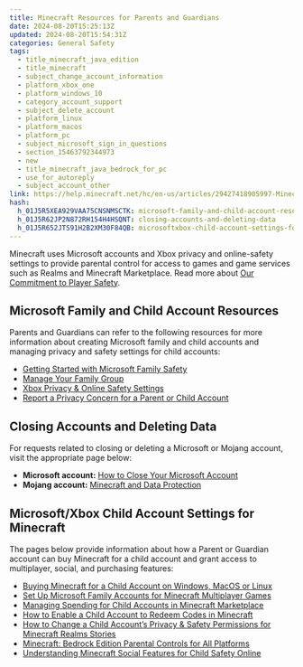 ```yaml
---
title: Minecraft Resources for Parents and Guardians
date: 2024-08-20T15:25:13Z
updated: 2024-08-20T15:54:31Z
categories: General Safety
tags:
  - title_minecraft_java_edition
  - title_minecraft
  - subject_change_account_information
  - platform_xbox_one
  - platform_windows_10
  - category_account_support
  - subject_delete_account
  - platform_linux
  - platform_macos
  - platform_pc
  - subject_microsoft_sign_in_questions
  - section_15463792344973
  - new
  - title_minecraft_java_bedrock_for_pc
  - use_for_autoreply
  - subject_account_other
link: https://help.minecraft.net/hc/en-us/articles/29427418905997-Minecraft-Resources-for-Parents-and-Guardians
hash:
  h_01J5R5XEA929VAA75CNSNMSCTK: microsoft-family-and-child-account-resources
  h_01J5R62JP2N872RH154H4HSQNT: closing-accounts-and-deleting-data
  h_01J5R652JTS91H2B2XM30F84QB: microsoftxbox-child-account-settings-for-minecraft
---
```


Minecraft uses Microsoft accounts and Xbox privacy and online-safety settings to provide parental control for access to games and game services such as Realms and Minecraft Marketplace. Read more about [Our Commitment to Player Safety](./Our-Commitment-to-Player-Safety.md).

## Microsoft Family and Child Account Resources

Parents and Guardians can refer to the following resources for more information about creating Microsoft family and child accounts and managing privacy and safety settings for child accounts:

- [Getting Started with Microsoft Family Safety](https://prod.support.services.microsoft.com/en-us/account-billing/getting-started-with-microsoft-family-safety-b6280c9d-38d7-82ff-0e4f-a6cb7e659344)
- [Manage Your Family Group](https://prod.support.services.microsoft.com/en-us/account-billing/add-people-to-your-family-group-4a07b974-8103-16ad-6ea2-46549ca19e03)
- [Xbox Privacy & Online Safety Settings](https://www.xbox.com/en-US/user/settings/privacy-and-safety?rtc=1&activetab=main%3aprivacytab)
- [Report a Privacy Concern for a Parent or Child Account](https://www.microsoft.com/en-us/concern/privacy)

## Closing Accounts and Deleting Data

For requests related to closing or deleting a Microsoft or Mojang account, visit the appropriate page below:

- **Microsoft account:** [How to Close Your Microsoft Account](https://support.microsoft.com/en-us/account-billing/how-to-close-your-microsoft-account-c1b2d13f-4de6-6e1b-4a31-d9d668849979)
- **Mojang account:** [Minecraft and Data Protection](https://www.minecraft.net/en-us/privacy/gdpr)

## Microsoft/Xbox Child Account Settings for Minecraft

The pages below provide information about how a Parent or Guardian account can buy Minecraft for a child account and grant access to multiplayer, social, and purchasing features:

- [Buying Minecraft for a Child Account on Windows, MacOS or Linux](../Buying-Minecraft-Games/Buying-Minecraft-for-a-Child-Account-on-Windows-MacOS-or-Linux.md)
- [Set Up Microsoft Family Accounts for Minecraft Multiplayer Games](../Account-Settings/Set-Up-Microsoft-Family-Groups-to-Manage-Parental-Controls-in-Minecraft-Bedrock-Edition.md)
- [Managing Spending for Child Accounts in Minecraft Marketplace](../Buying-Marketplace-Content/Managing-Spending-for-Child-Accounts-in-Minecraft-Marketplace.md)
- [How to Enable a Child Account to Redeem Codes in Minecraft](../Account-Settings/Allow-a-Microsoft-Child-Account-to-Redeem-Codes-for-Minecraft.md)
- [How to Change a Child Account’s Privacy & Safety Permissions for Minecraft Realms Stories](../Minecraft-Realms-Stories/Change-a-Child-Account-s-Privacy-Safety-Permissions-for-Minecraft-Realms-Stories.md)
- [Minecraft: Bedrock Edition Parental Controls for All Platforms](../Account-Settings/Minecraft-Bedrock-Edition-Parental-Controls-for-All-Platforms.md)
- [Understanding Minecraft Social Features for Child Safety Online](./Understanding-Minecraft-Social-Features-for-Child-Safety-Online.md)

